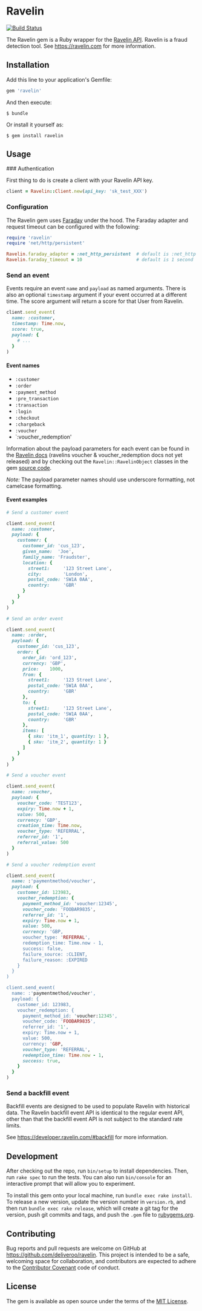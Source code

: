 # Ravelin

[![Build Status](https://travis-ci.org/deliveroo/ravelin-ruby.svg?branch=master)](https://travis-ci.org/deliveroo/ravelin-ruby)

The Ravelin gem is a Ruby wrapper for the
[Ravelin API](https://developer.ravelin.com). Ravelin is a fraud detection
tool. See https://ravelin.com for more information.


## Installation

Add this line to your application's Gemfile:

```ruby
gem 'ravelin'
```

And then execute:

    $ bundle

Or install it yourself as:

    $ gem install ravelin

## Usage


### Authentication

First thing to do is create a client with your Ravelin API key.

```ruby
client = Ravelin::Client.new(api_key: 'sk_test_XXX')
```


### Configuration

The Ravelin gem uses [Faraday](https://github.com/lostisland/faraday) under the hood. The Faraday adapter and request
timeout can be configured with the following:

```ruby
require 'ravelin'
require 'net/http/persistent'

Ravelin.faraday_adapter = :net_http_persistent  # default is :net_http
Ravelin.faraday_timeout = 10                    # default is 1 second
```


### Send an event

Events require an event `name` and `payload` as named arguments. There is also an
optional `timestamp` argument if your event occurred at a different time. The score
argument will return a score for that User from Ravelin.

```ruby
client.send_event(
  name: :customer,
  timestamp: Time.now,
  score: true,
  payload: {
    # ...
  }
)
```


#### Event names

* `:customer`
* `:order`
* `:payment_method`
* `:pre_transaction`
* `:transaction`
* `:login`
* `:checkout`
* `:chargeback`
* `:voucher`
* `:voucher_redemption'

Information about the payload parameters for each event can be found in the
[Ravelin docs](https://developer.ravelin.com) (ravelins voucher & voucher_redemption docs not yet released) and by checking out the
`Ravelin::RavelinObject` classes in the gem
[source code](https://github.com/deliveroo/ravelin-ruby/tree/master/lib).

*Note:* The payload parameter names should use underscore formatting, not
camelcase formatting.


#### Event examples

```ruby
# Send a customer event

client.send_event(
  name: :customer,
  payload: {
    customer: {
      customer_id: 'cus_123',
      given_name:  'Joe',
      family_name: 'Fraudster',
      location: {
        street1:     '123 Street Lane',
        city:        'London',
        postal_code: 'SW1A 0AA',
        country:     'GBR'
      }
    }
  }
)

# Send an order event

client.send_event(
  name: :order,
  payload: {
    customer_id: 'cus_123',
    order: {
      order_id: 'ord_123',
      currency: 'GBP',
      price:    1000,
      from: {
        street1:     '123 Street Lane',
        postal_code: 'SW1A 0AA',
        country:     'GBR'
      },
      to: {
        street1:     '123 Street Lane',
        postal_code: 'SW1A 0AA',
        country:     'GBR'
      },
      items: [
        { sku: 'itm_1', quantity: 1 },
        { sku: 'itm_2', quantity: 1 }
      ]
    }
  }
)

# Send a voucher event

client.send_event(
  name: :voucher,
  payload: {
    voucher_code: 'TEST123',
    expiry: Time.now + 1,
    value: 500,
    currency: 'GBP',
    creation_time: Time.now,
    voucher_type: 'REFERRAL',
    referrer_id: '1',
    referral_value: 500
  }
)

# Send a voucher redemption event

client.send_event(
  name: :'paymentmethod/voucher',
  payload: {
    customer_id: 123983,
    voucher_redemption: {
      payment_method_id: 'voucher:12345',
      voucher_code: 'FOOBAR9835',
      referrer_id: '1',
      expiry: Time.now + 1,
      value: 500,
      currency: 'GBP,
      voucher_type: 'REFERRAL',
      redemption_time: Time.now - 1,
      success: false,
      failure_source: :CLIENT, 
      failure_reason: :EXPIRED
    }
  }
)

client.send_event(
  name: :'paymentmethod/voucher',
  payload: {
    customer_id: 123983,
    voucher_redemption: {
      payment_method_id: 'voucher:12345',
      voucher_code: 'FOOBAR9835',
      referrer_id: '1',
      expiry: Time.now + 1,
      value: 500,
      currency: 'GBP,
      voucher_type: 'REFERRAL',
      redemption_time: Time.now - 1,
      success: true,
    }
  }
)

```

### Send a backfill event

Backfill events are designed to be used to populate Ravelin with historical
data. The Ravelin backfill event API is identical to the regular event API,
other than that the backfill event API is not subject to the standard rate
limits.

See https://developer.ravelin.com/#backfill for more information.


## Development

After checking out the repo, run `bin/setup` to install dependencies. Then, run
`rake spec` to run the tests. You can also run `bin/console` for an interactive
prompt that will allow you to experiment.

To install this gem onto your local machine, run `bundle exec rake install`. To
release a new version, update the version number in `version.rb`, and then run
`bundle exec rake release`, which will create a git tag for the version, push
git commits and tags, and push the `.gem` file to
[rubygems.org](https://rubygems.org).


## Contributing

Bug reports and pull requests are welcome on GitHub at
https://github.com/deliveroo/ravelin. This project is intended to be a safe,
welcoming space for collaboration, and contributors are expected to adhere to
the [Contributor Covenant](http://contributor-covenant.org) code of conduct.


## License

The gem is available as open source under the terms of the
[MIT License](http://opensource.org/licenses/MIT).
